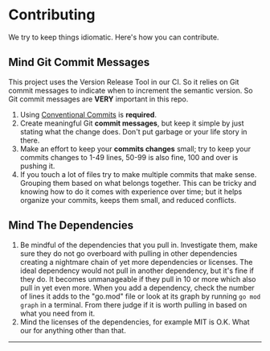 # Contributing

We try to keep things idiomatic. Here's how you can contribute.

## Mind Git Commit Messages

This project uses the Version Release Tool in our CI. So it relies on Git commit
messages to indicate when to increment the semantic version. So Git commit
messages are **VERY** important in this repo.

1. Using [Conventional Commits] is **required**.
2. Create meaningful Git __commit messages__, but keep it simple by just stating
   what the change does. Don't put garbage or your life story in there.
3. Make an effort to keep your __commits changes__ small; try to keep your
   commits changes to 1-49 lines, 50-99 is also fine, 100 and over is pushing
   it.
4. If you touch a lot of files try to make multiple commits that make sense.
   Grouping them based on what belongs together. This can be tricky and knowing
   how to do it comes with experience over time; but it helps organize your
   commits, keeps them small, and reduced conflicts.

## Mind The Dependencies

1. Be mindful of the dependencies that you pull in. Investigate them, make sure
   they do not go overboard with pulling in other dependencies creating a
   nightmare chain of yet more dependencies or licenses. The ideal dependency
   would not pull in another dependency, but it's fine if they do. It becomes
   unmanageable if they pull in 10 or more which also pull in yet even more.
   When you add a dependency, check the number of lines it adds to the "go.mod"
   file or look at its graph by running `go mod graph` in a terminal. From there
   judge if it is worth pulling in based on what you need from it. 
2. Mind the licenses of the dependencies, for example MIT is O.K. What our for
   anything other than that.

---

[Conventional Commits]: https://www.conventionalcommits.org/en/v1.0.0/